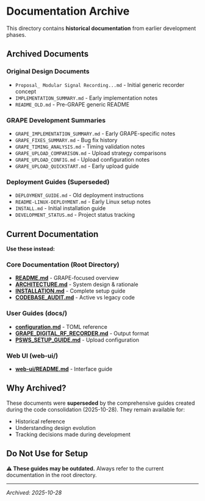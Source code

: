 # Documentation Archive

This directory contains **historical documentation** from earlier development phases.

## Archived Documents

### Original Design Documents
- `Proposal_ Modular Signal Recording...md` - Initial generic recorder concept
- `IMPLEMENTATION_SUMMARY.md` - Early implementation notes
- `README_OLD.md` - Pre-GRAPE generic README

### GRAPE Development Summaries
- `GRAPE_IMPLEMENTATION_SUMMARY.md` - Early GRAPE-specific notes
- `GRAPE_FIXES_SUMMARY.md` - Bug fix history
- `GRAPE_TIMING_ANALYSIS.md` - Timing validation notes
- `GRAPE_UPLOAD_COMPARISON.md` - Upload strategy comparisons
- `GRAPE_UPLOAD_CONFIG.md` - Upload configuration notes
- `GRAPE_UPLOAD_QUICKSTART.md` - Early upload guide

### Deployment Guides (Superseded)
- `DEPLOYMENT_GUIDE.md` - Old deployment instructions
- `README-LINUX-DEPLOYMENT.md` - Early Linux setup notes
- `INSTALL.md` - Initial installation guide
- `DEVELOPMENT_STATUS.md` - Project status tracking

## Current Documentation

**Use these instead:**

### Core Documentation (Root Directory)
- **[README.md](../../README.md)** - GRAPE-focused overview
- **[ARCHITECTURE.md](../../ARCHITECTURE.md)** - System design & rationale
- **[INSTALLATION.md](../../INSTALLATION.md)** - Complete setup guide
- **[CODEBASE_AUDIT.md](../../CODEBASE_AUDIT.md)** - Active vs legacy code

### User Guides (docs/)
- **[configuration.md](../configuration.md)** - TOML reference
- **[GRAPE_DIGITAL_RF_RECORDER.md](../GRAPE_DIGITAL_RF_RECORDER.md)** - Output format
- **[PSWS_SETUP_GUIDE.md](../PSWS_SETUP_GUIDE.md)** - Upload configuration

### Web UI (web-ui/)
- **[web-ui/README.md](../../web-ui/README.md)** - Interface guide

## Why Archived?

These documents were **superseded** by the comprehensive guides created during the code consolidation (2025-10-28). They remain available for:
- Historical reference
- Understanding design evolution
- Tracking decisions made during development

## Do Not Use for Setup

**⚠️ These guides may be outdated.** Always refer to the current documentation in the root directory.

---

*Archived: 2025-10-28*
